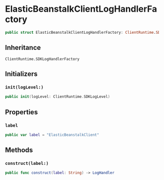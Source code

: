 # ElasticBeanstalkClientLogHandlerFactory

``` swift
public struct ElasticBeanstalkClientLogHandlerFactory: ClientRuntime.SDKLogHandlerFactory 
```

## Inheritance

`ClientRuntime.SDKLogHandlerFactory`

## Initializers

### `init(logLevel:)`

``` swift
public init(logLevel: ClientRuntime.SDKLogLevel) 
```

## Properties

### `label`

``` swift
public var label = "ElasticBeanstalkClient"
```

## Methods

### `construct(label:)`

``` swift
public func construct(label: String) -> LogHandler 
```
